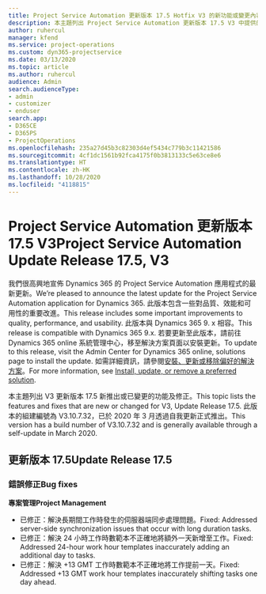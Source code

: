 ```yaml
---
title: Project Service Automation 更新版本 17.5 Hotfix V3 的新功能或變更內容
description: 本主題列出 Project Service Automation 更新版本 17.5 V3 中提供的功能和修正。
author: ruhercul
manager: kfend
ms.service: project-operations
ms.custom: dyn365-projectservice
ms.date: 03/13/2020
ms.topic: article
ms.author: ruhercul
audience: Admin
search.audienceType:
- admin
- customizer
- enduser
search.app:
- D365CE
- D365PS
- ProjectOperations
ms.openlocfilehash: 235a27d45b3c82303d4ef5434c779b3c11421586
ms.sourcegitcommit: 4cf1dc1561b92fca4175f0b3813133c5e63ce8e6
ms.translationtype: HT
ms.contentlocale: zh-HK
ms.lasthandoff: 10/28/2020
ms.locfileid: "4118815"
---
```

# <a name="project-service-automation-update-release-175-v3"></a><span data-ttu-id="47809-103">Project Service Automation 更新版本 17.5 V3</span><span class="sxs-lookup"><span data-stu-id="47809-103">Project Service Automation Update Release 17.5, V3</span></span>

<span data-ttu-id="47809-104">我們很高興地宣佈 Dynamics 365 的 Project Service Automation 應用程式的最新更新。</span><span class="sxs-lookup"><span data-stu-id="47809-104">We’re pleased to announce the latest update for the Project Service Automation application for Dynamics 365.</span></span> <span data-ttu-id="47809-105">此版本包含一些對品質、效能和可用性的重要改進。</span><span class="sxs-lookup"><span data-stu-id="47809-105">This release includes some important improvements to quality, performance, and usability.</span></span>  <span data-ttu-id="47809-106">此版本與 Dynamics 365 9. x 相容。</span><span class="sxs-lookup"><span data-stu-id="47809-106">This release is compatible with Dynamics 365 9.x.</span></span> <span data-ttu-id="47809-107">若要更新至此版本，請前往 Dynamics 365 online 系統管理中心，移至解決方案頁面以安裝更新。</span><span class="sxs-lookup"><span data-stu-id="47809-107">To update to this release, visit the Admin Center for Dynamics 365 online, solutions page to install the update.</span></span> <span data-ttu-id="47809-108">如需詳細資訊，請參閱[安裝、更新或移除偏好的解決方案](https://docs.microsoft.com/power-platform/admin/install-remove-preferred-solution)。</span><span class="sxs-lookup"><span data-stu-id="47809-108">For more information, see [Install, update, or remove a preferred solution](https://docs.microsoft.com/power-platform/admin/install-remove-preferred-solution).</span></span>

<span data-ttu-id="47809-109">本主題列出 V3 更新版本 17.5 新推出或已變更的功能及修正。</span><span class="sxs-lookup"><span data-stu-id="47809-109">This topic lists the features and fixes that are new or changed for V3, Update Release 17.5.</span></span> <span data-ttu-id="47809-110">此版本的組建編號為 V3.10.7.32，已於 2020 年 3 月透過自我更新正式推出。</span><span class="sxs-lookup"><span data-stu-id="47809-110">This version has a build number of V3.10.7.32 and is generally available through a self-update in March 2020.</span></span>


## <a name="update-release-175"></a><span data-ttu-id="47809-111">更新版本 17.5</span><span class="sxs-lookup"><span data-stu-id="47809-111">Update Release 17.5</span></span>

### <a name="bug-fixes"></a><span data-ttu-id="47809-112">錯誤修正</span><span class="sxs-lookup"><span data-stu-id="47809-112">Bug fixes</span></span>


<span data-ttu-id="47809-113">**專案管理**</span><span class="sxs-lookup"><span data-stu-id="47809-113">**Project Management**</span></span>

- <span data-ttu-id="47809-114">已修正：解決長期間工作時發生的伺服器端同步處理問題。</span><span class="sxs-lookup"><span data-stu-id="47809-114">Fixed: Addressed server-side synchronization issues that occur with long duration tasks.</span></span>
- <span data-ttu-id="47809-115">已修正：解決 24 小時工作時數範本不正確地將額外一天新增至工作。</span><span class="sxs-lookup"><span data-stu-id="47809-115">Fixed: Addressed 24-hour work hour templates inaccurately adding an additional day to tasks.</span></span>
- <span data-ttu-id="47809-116">已修正：解決 +13 GMT 工作時數範本不正確地將工作提前一天。</span><span class="sxs-lookup"><span data-stu-id="47809-116">Fixed: Addressed +13 GMT work hour templates inaccurately shifting tasks one day ahead.</span></span>

